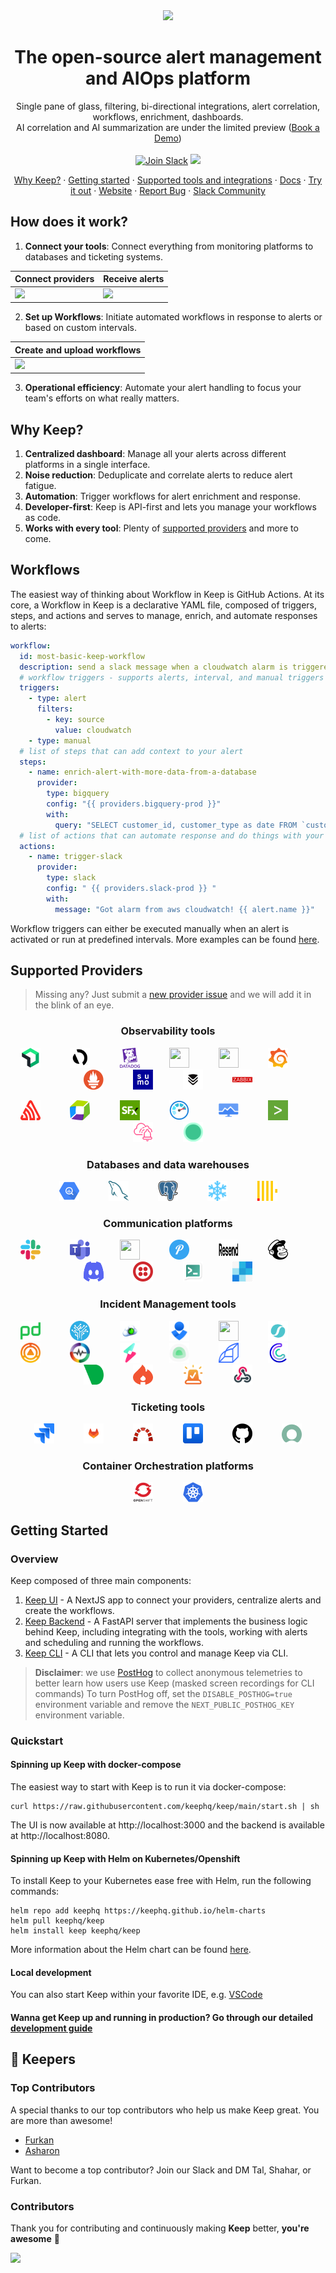 <div align="center">
    <img src="/assets/keep.png?raw=true" width="86">
</div>

<h1 align="center">The open-source alert management and AIOps platform</h1>

<div align="center">Single pane of glass, filtering, bi-directional integrations, alert correlation, workflows, enrichment, dashboards.
</br>AI correlation and AI summarization are under the limited preview (<a href="https://www.keephq.dev/meet-keep">Book a Demo</a>)</div>
</br>

<div align="center">
    <a href="https://slack.keephq.dev">
      <img src="https://img.shields.io/badge/Join-important.svg?color=4A154B&label=Slack&logo=slack&labelColor=334155&logoColor=f5f5f5" alt="Join Slack" /></a>
    <a href="https://codecov.io/gh/keephq/keep" >
        <img src="https://codecov.io/gh/keephq/keep/branch/main/graph/badge.svg?token=2VT6XYMRGS"/>
    </a>
</div>
<p align="center">
    <a href="#why-keep">Why Keep?</a>
    ·
    <a href="#getting-started">Getting started</a>
    ·
    <a href="#supported-providers">Supported tools and integrations</a>
    ·
    <a href="https://docs.keephq.dev">Docs</a>
    ·
    <a href="https://platform.keephq.dev">Try it out</a>
    ·
    <a href="https://keephq.dev">Website</a>
    ·
    <a href="https://github.com/keephq/keep/issues/new?assignees=&labels=bug&template=bug_report.md&title=">Report Bug</a>
    ·
    <a href="https://slack.keephq.dev">Slack Community</a>
</p>


## How does it work?
1. **Connect your tools**: Connect everything from monitoring platforms to databases and ticketing systems.
<div align="center">

| Connect providers | Receive alerts |
|----------|----------|
| <img src="/assets/connect_providers.gif" />    | <img src="/assets/view_alerts.gif" />   |

</div>

2. **Set up Workflows**: Initiate automated workflows in response to alerts or based on custom intervals.

<div align="center">


| Create and upload workflows |
|----------|
| <img src="/assets/upload_workflow.gif" />    |

</div>

3. **Operational efficiency**: Automate your alert handling to focus your team's efforts on what really matters.


## Why Keep?
1. **Centralized dashboard**: Manage all your alerts across different platforms in a single interface.
2. **Noise reduction**: Deduplicate and correlate alerts to reduce alert fatigue.
3. **Automation**: Trigger workflows for alert enrichment and response.
4. **Developer-first**: Keep is API-first and lets you manage your workflows as code.
5. **Works with every tool**: Plenty of [supported providers](#supported-providers) and more to come.


## Workflows
The easiest way of thinking about Workflow in Keep is GitHub Actions. At its core, a Workflow in Keep is a declarative YAML file, composed of triggers, steps, and actions and serves to manage, enrich, and automate responses to alerts:
```yaml
workflow:
  id: most-basic-keep-workflow
  description: send a slack message when a cloudwatch alarm is triggered
  # workflow triggers - supports alerts, interval, and manual triggers
  triggers:
    - type: alert
      filters:
        - key: source
          value: cloudwatch
    - type: manual
  # list of steps that can add context to your alert
  steps:
    - name: enrich-alert-with-more-data-from-a-database
      provider:
        type: bigquery
        config: "{{ providers.bigquery-prod }}"
        with:
          query: "SELECT customer_id, customer_type as date FROM `customers_prod` LIMIT 1"
  # list of actions that can automate response and do things with your alert
  actions:
    - name: trigger-slack
      provider:
        type: slack
        config: " {{ providers.slack-prod }} "
        with:
          message: "Got alarm from aws cloudwatch! {{ alert.name }}"
```
Workflow triggers can either be executed manually when an alert is activated or run at predefined intervals. More examples can be found [here](https://github.com/keephq/keep/tree/main/examples/workflows).

## Supported Providers
> Missing any? Just submit a [new provider issue](https://github.com/keephq/keep/issues/new?assignees=&labels=provider&projects=&template=new_provider_request.md&title=) and we will add it in the blink of an eye.

<h3 align="center">Observability tools</h3>
<p align="center">
    <img width=32 height=32 src="https://github.com/keephq/keep/blob/main/keep-ui/public/icons/newrelic-icon.png?raw=true"/>
    &nbsp;&nbsp;&nbsp;&nbsp;&nbsp;&nbsp;&nbsp;&nbsp;&nbsp;&nbsp;
    <img width=32 height=32 src="https://github.com/keephq/keep/blob/main/keep-ui/public/icons/appdynamics-icon.png?raw=true"/>
    &nbsp;&nbsp;&nbsp;&nbsp;&nbsp;&nbsp;&nbsp;&nbsp;&nbsp;&nbsp;
    <img width=32 height=32 src="https://github.com/keephq/keep/blob/main/keep-ui/public/icons/datadog-icon.png?raw=true"/>
    &nbsp;&nbsp;&nbsp;&nbsp;&nbsp;&nbsp;&nbsp;&nbsp;&nbsp;&nbsp;
    <img width=32 height=32 src="https://github.com/keephq/keep/blob/main/keep-ui/public/icons/cloudwatch-icon.png?raw=true"/>
    &nbsp;&nbsp;&nbsp;&nbsp;&nbsp;&nbsp;&nbsp;&nbsp;&nbsp;&nbsp;
    <img width=32 height=32 src="https://github.com/keephq/keep/blob/main/keep-ui/public/icons/elastic-icon.png?raw=true"/>
    &nbsp;&nbsp;&nbsp;&nbsp;&nbsp;&nbsp;&nbsp;&nbsp;&nbsp;&nbsp;
    <img width=32 height=32 src="https://github.com/keephq/keep/blob/main/keep-ui/public/icons/grafana-icon.png?raw=true"/>
    &nbsp;&nbsp;&nbsp;&nbsp;&nbsp;&nbsp;&nbsp;&nbsp;&nbsp;&nbsp;
    <img width=32 height=32 src="https://github.com/keephq/keep/blob/main/keep-ui/public/icons/prometheus-icon.png?raw=true"/>
    &nbsp;&nbsp;&nbsp;&nbsp;&nbsp;&nbsp;&nbsp;&nbsp;&nbsp;&nbsp;
    <img width=32 height=32 src="https://github.com/keephq/keep/blob/main/keep-ui/public/icons/sumologic-icon.png?raw=true"/>
    &nbsp;&nbsp;&nbsp;&nbsp;&nbsp;&nbsp;&nbsp;&nbsp;&nbsp;&nbsp;
    <img width=32 height=32 src="https://github.com/keephq/keep/blob/main/keep-ui/public/icons/victoriametrics-icon.png?raw=true"/>
    &nbsp;&nbsp;&nbsp;&nbsp;&nbsp;&nbsp;&nbsp;&nbsp;&nbsp;&nbsp;
    <img width=32 height=32 src="https://github.com/keephq/keep/blob/main/keep-ui/public/icons/zabbix-icon.png?raw=true"/>
</p>
<p align="center">
    <img width=32 height=32 src="https://github.com/keephq/keep/blob/main/keep-ui/public/icons/sentry-icon.png?raw=true"/>
    &nbsp;&nbsp;&nbsp;&nbsp;&nbsp;&nbsp;&nbsp;&nbsp;&nbsp;&nbsp;
    <img width=32 height=32 src="https://github.com/keephq/keep/blob/main/keep-ui/public/icons/dynatrace-icon.png?raw=true"/>
    &nbsp;&nbsp;&nbsp;&nbsp;&nbsp;&nbsp;&nbsp;&nbsp;&nbsp;&nbsp;
    <img width=32 height=32 src="https://github.com/keephq/keep/blob/main/keep-ui/public/icons/signalfx-icon.png?raw=true"/>
    &nbsp;&nbsp;&nbsp;&nbsp;&nbsp;&nbsp;&nbsp;&nbsp;&nbsp;&nbsp;
    <img width=32 height=32 src="https://github.com/keephq/keep/blob/main/keep-ui/public/icons/azuremonitoring-icon.png?raw=true"/>
    &nbsp;&nbsp;&nbsp;&nbsp;&nbsp;&nbsp;&nbsp;&nbsp;&nbsp;&nbsp;
    <img width=32 height=32 src="https://github.com/keephq/keep/blob/main/keep-ui/public/icons/gcpmonitoring-icon.png?raw=true"/>
    &nbsp;&nbsp;&nbsp;&nbsp;&nbsp;&nbsp;&nbsp;&nbsp;&nbsp;&nbsp;
    <img width=32 height=32 src="https://github.com/keephq/keep/blob/main/keep-ui/public/icons/splunk-icon.png?raw=true"/>
    &nbsp;&nbsp;&nbsp;&nbsp;&nbsp;&nbsp;&nbsp;&nbsp;&nbsp;&nbsp;
    <img width=32 height=32 src="https://github.com/keephq/keep/blob/main/keep-ui/public/icons/incidentmanager-icon.png"/>
    &nbsp;&nbsp;&nbsp;&nbsp;&nbsp;&nbsp;&nbsp;&nbsp;&nbsp;&nbsp;
    <img width=32 height=32 src="https://github.com/keephq/keep/blob/main/keep-ui/public/icons/coralogix-icon.png?raw=true" />
</p>
<h3 align="center">Databases and data warehouses</h3>
<p align="center">
    <img width=32 height=32 src="https://github.com/keephq/keep/blob/main/keep-ui/public/icons/bigquery-icon.png?raw=true"/>
    &nbsp;&nbsp;&nbsp;&nbsp;&nbsp;&nbsp;&nbsp;&nbsp;&nbsp;&nbsp;
    <img width=32 height=32 src="https://github.com/keephq/keep/blob/main/keep-ui/public/icons/mysql-icon.png?raw=true"/>
    &nbsp;&nbsp;&nbsp;&nbsp;&nbsp;&nbsp;&nbsp;&nbsp;&nbsp;&nbsp;
    <img width=32 height=32 src="https://github.com/keephq/keep/blob/main/keep-ui/public/icons/postgres-icon.png?raw=true"/>
    &nbsp;&nbsp;&nbsp;&nbsp;&nbsp;&nbsp;&nbsp;&nbsp;&nbsp;&nbsp;
    <img width=32 height=32 src="https://github.com/keephq/keep/blob/main/keep-ui/public/icons/snowflake-icon.png?raw=true"/>
    &nbsp;&nbsp;&nbsp;&nbsp;&nbsp;&nbsp;&nbsp;&nbsp;&nbsp;&nbsp;
    <img width=32 height=32 src="https://github.com/keephq/keep/blob/main/keep-ui/public/icons/clickhouse-icon.png?raw=true"/>
</p>
<h3 align="center">Communication platforms</h2>
<p align="center">
    <img width=32 height=32 src="https://github.com/keephq/keep/blob/main/keep-ui/public/icons/slack-icon.png?raw=true"/>
    &nbsp;&nbsp;&nbsp;&nbsp;&nbsp;&nbsp;&nbsp;&nbsp;&nbsp;&nbsp;
    <img width=32 height=32 src="https://github.com/keephq/keep/blob/main/keep-ui/public/icons/teams-icon.png?raw=true"/>
    &nbsp;&nbsp;&nbsp;&nbsp;&nbsp;&nbsp;&nbsp;&nbsp;&nbsp;&nbsp;
    <img width=32 height=32 src="https://github.com/keephq/keep/blob/main/keep-ui/public/icons/telegram-icon.png?raw=true"/>
    &nbsp;&nbsp;&nbsp;&nbsp;&nbsp;&nbsp;&nbsp;&nbsp;&nbsp;&nbsp;
    <img width=32 height=32 src="https://github.com/keephq/keep/blob/main/keep-ui/public/icons/pushover-icon.png?raw=true"/>
    &nbsp;&nbsp;&nbsp;&nbsp;&nbsp;&nbsp;&nbsp;&nbsp;&nbsp;&nbsp;
    <img width=32 height=32 src="https://github.com/keephq/keep/blob/main/keep-ui/public/icons/resend-icon.png?raw=true"/>
    &nbsp;&nbsp;&nbsp;&nbsp;&nbsp;&nbsp;&nbsp;&nbsp;&nbsp;&nbsp;
    <img width=32 height=32 src="https://github.com/keephq/keep/blob/main/keep-ui/public/icons/mailchimp-icon.png?raw=true"/>
    &nbsp;&nbsp;&nbsp;&nbsp;&nbsp;&nbsp;&nbsp;&nbsp;&nbsp;&nbsp;
    <img width=32 height=32 src="https://github.com/keephq/keep/blob/main/keep-ui/public/icons/discord-icon.png?raw=true"/>
    &nbsp;&nbsp;&nbsp;&nbsp;&nbsp;&nbsp;&nbsp;&nbsp;&nbsp;&nbsp;
    <img width=32 height=32 src="https://github.com/keephq/keep/blob/main/keep-ui/public/icons/twilio-icon.png?raw=true"/>
    &nbsp;&nbsp;&nbsp;&nbsp;&nbsp;&nbsp;&nbsp;&nbsp;&nbsp;&nbsp;
    <img width=32 height=32 src="https://github.com/keephq/keep/blob/main/keep-ui/public/icons/ntfy-icon.png?raw=true"/>
    &nbsp;&nbsp;&nbsp;&nbsp;&nbsp;&nbsp;&nbsp;&nbsp;&nbsp;&nbsp;
    <img width=32 height=32 src="https://github.com/keephq/keep/blob/main/keep-ui/public/icons/sendgrid-icon.png?raw=true"/>
</p>
<h3 align="center">Incident Management tools</h2>
<p align="center">
    <img width=32 height=32 src="https://github.com/keephq/keep/blob/main/keep-ui/public/icons/pagerduty-icon.png?raw=true"/>
    &nbsp;&nbsp;&nbsp;&nbsp;&nbsp;&nbsp;&nbsp;&nbsp;&nbsp;&nbsp;
    <img width=32 height=32 src="https://github.com/keephq/keep/blob/main/keep-ui/public/icons/pagertree-icon.png?raw=true"/>
    &nbsp;&nbsp;&nbsp;&nbsp;&nbsp;&nbsp;&nbsp;&nbsp;&nbsp;&nbsp;
    <img width=32 height=32 src="https://github.com/keephq/keep/blob/main/keep-ui/public/icons/site24x7-icon.png?raw=true"/>
    &nbsp;&nbsp;&nbsp;&nbsp;&nbsp;&nbsp;&nbsp;&nbsp;&nbsp;&nbsp;
    <img width=32 height=32 src="https://github.com/keephq/keep/blob/main/keep-ui/public/icons/opsgenie-icon.png?raw=true"/>
    &nbsp;&nbsp;&nbsp;&nbsp;&nbsp;&nbsp;&nbsp;&nbsp;&nbsp;&nbsp;
    <img width=32 height=32 src="https://github.com/keephq/keep/blob/main/keep-ui/public/icons/zenduty-icon.png?raw=true"/>
    &nbsp;&nbsp;&nbsp;&nbsp;&nbsp;&nbsp;&nbsp;&nbsp;&nbsp;&nbsp;
    <img width=32 height=32 src="https://github.com/keephq/keep/blob/main/keep-ui/public/icons/squadcast-icon.png?raw=true"/>
    &nbsp;&nbsp;&nbsp;&nbsp;&nbsp;&nbsp;&nbsp;&nbsp;&nbsp;&nbsp;
    <img width=32 height=32 src="https://github.com/keephq/keep/blob/main/keep-ui/public/icons/grafana_oncall-icon.png?raw=true"/>
    &nbsp;&nbsp;&nbsp;&nbsp;&nbsp;&nbsp;&nbsp;&nbsp;&nbsp;&nbsp;
    <img width=32 height=32 src="https://github.com/keephq/keep/blob/main/keep-ui/public/icons/openobserve-icon.png?raw=true"/>
    &nbsp;&nbsp;&nbsp;&nbsp;&nbsp;&nbsp;&nbsp;&nbsp;&nbsp;&nbsp;
    <img width=32 height=32 src="https://github.com/keephq/keep/blob/main/keep-ui/public/icons/statuscake-icon.png?raw=true"/>
    &nbsp;&nbsp;&nbsp;&nbsp;&nbsp;&nbsp;&nbsp;&nbsp;&nbsp;&nbsp;
    <img width=32 height=32 src="https://github.com/keephq/keep/blob/main/keep-ui/public/icons/uptimekuma-icon.png?raw=true"/>
    &nbsp;&nbsp;&nbsp;&nbsp;&nbsp;&nbsp;&nbsp;&nbsp;&nbsp;&nbsp;
    <img width=32 height=32 src="https://github.com/keephq/keep/blob/main/keep-ui/public/icons/rollbar-icon.png?raw=true"/>
    &nbsp;&nbsp;&nbsp;&nbsp;&nbsp;&nbsp;&nbsp;&nbsp;&nbsp;&nbsp;
    <img width=32 height=32 src="https://github.com/keephq/keep/blob/main/keep-ui/public/icons/centreon-icon.png?raw=true"/>
    &nbsp;&nbsp;&nbsp;&nbsp;&nbsp;&nbsp;&nbsp;&nbsp;&nbsp;&nbsp;
    <img width=32 height=32 src="https://github.com/keephq/keep/blob/main/keep-ui/public/icons/netdata-icon.png?raw=true"/>
    &nbsp;&nbsp;&nbsp;&nbsp;&nbsp;&nbsp;&nbsp;&nbsp;&nbsp;&nbsp;
    <img width=32 height=32 src="https://github.com/keephq/keep/blob/main/keep-ui/public/icons/incidentio-icon.png?raw=true"/>
    &nbsp;&nbsp;&nbsp;&nbsp;&nbsp;&nbsp;&nbsp;&nbsp;&nbsp;&nbsp;
    <img width=32 height=32 src="https://github.com/keephq/keep/blob/main/keep-ui/public/icons/grafana_incident-icon.png?raw=true"/>
    &nbsp;&nbsp;&nbsp;&nbsp;&nbsp;&nbsp;&nbsp;&nbsp;&nbsp;&nbsp;
    <img width=32 height=32 src="https://github.com/keephq/keep/blob/main/keep-ui/public/icons/webhook-icon.png?raw=true"/>
</p>
<h3 align="center">Ticketing tools</h2>
<p align="center">
    <img width=32 height=32 src="https://github.com/keephq/keep/blob/main/keep-ui/public/icons/jira-icon.png?raw=true"/>
    &nbsp;&nbsp;&nbsp;&nbsp;&nbsp;&nbsp;&nbsp;&nbsp;&nbsp;&nbsp;
    <img width=32 height=32 src="https://github.com/keephq/keep/blob/main/keep-ui/public/icons/gitlab-icon.png?raw=true"/>
    &nbsp;&nbsp;&nbsp;&nbsp;&nbsp;&nbsp;&nbsp;&nbsp;&nbsp;&nbsp;
    <img width=32 height=32 src="https://github.com/keephq/keep/blob/main/keep-ui/public/icons/redmine-icon.png?raw=true"/>
    &nbsp;&nbsp;&nbsp;&nbsp;&nbsp;&nbsp;&nbsp;&nbsp;&nbsp;&nbsp;
    <img width=32 height=32 src="https://github.com/keephq/keep/blob/main/keep-ui/public/icons/trello-icon.png?raw=true"/>
    &nbsp;&nbsp;&nbsp;&nbsp;&nbsp;&nbsp;&nbsp;&nbsp;&nbsp;&nbsp;
    <img width=32 height=32 src="https://github.com/keephq/keep/blob/main/keep-ui/public/icons/github-icon.png?raw=true"/>
    &nbsp;&nbsp;&nbsp;&nbsp;&nbsp;&nbsp;&nbsp;&nbsp;&nbsp;&nbsp;
    <img width=32 height=32 src="https://github.com/keephq/keep/blob/main/keep-ui/public/icons/servicenow-icon.png?raw=true"/>
</p>
<h3 align="center">Container Orchestration platforms</h2>
<p align="center">
    <img width=32 height=32 src="https://github.com/keephq/keep/blob/main/keep-ui/public/icons/openshift-icon.png?raw=true"/>
    &nbsp;&nbsp;&nbsp;&nbsp;&nbsp;&nbsp;&nbsp;&nbsp;&nbsp;&nbsp;
    <img width=32 height=32 src="https://github.com/keephq/keep/blob/main/keep-ui/public/icons/kubernetes-icon.png?raw=true"/>
</p>

## Getting Started
### Overview
Keep composed of three main components:
1. [Keep UI](https://github.com/keephq/keep/tree/main/keep-ui) - A NextJS app to connect your providers, centralize alerts and create the workflows.
2. [Keep Backend](https://github.com/keephq/keep/tree/main/keep) - A FastAPI server that implements the business logic behind Keep, including integrating with the tools, working with alerts and scheduling and running the workflows.
3. [Keep CLI](https://github.com/keephq/keep/blob/main/keep/cli/cli.py) - A CLI that lets you control and manage Keep via CLI.

>**Disclaimer**: we use [PostHog](https://posthog.com/faq) to collect anonymous telemetries to better learn how users use Keep (masked screen recordings for CLI commands)
To turn PostHog off, set the `DISABLE_POSTHOG=true` environment variable and remove the `NEXT_PUBLIC_POSTHOG_KEY` environment variable.

### Quickstart
#### Spinning up Keep with docker-compose
The easiest way to start with Keep is to run it via docker-compose:
```shell
curl https://raw.githubusercontent.com/keephq/keep/main/start.sh | sh
```
The UI is now available at http://localhost:3000 and the backend is available at http://localhost:8080.

#### Spinning up Keep with Helm on Kubernetes/Openshift
To install Keep to your Kubernetes ease free with Helm, run the following commands:

```shell
helm repo add keephq https://keephq.github.io/helm-charts
helm pull keephq/keep
helm install keep keephq/keep
```

More information about the Helm chart can be found [here](https://github.com/keephq/helm-charts).

#### Local development
You can also start Keep within your favorite IDE, e.g. [VSCode](https://docs.keephq.dev/development/getting-started#vscode)

#### Wanna get Keep up and running in production? Go through our detailed [development guide](https://docs.keephq.dev/development)

## 🫵 Keepers

### Top Contributors
A special thanks to our top contributors who help us make Keep great. You are more than awesome!

- [Furkan](https://github.com/pehlicd)
- [Asharon](https://github.com/asharonbaltazar)

Want to become a top contributor? Join our Slack and DM Tal, Shahar, or Furkan.

### Contributors
Thank you for contributing and continuously making <b>Keep</b> better, <b>you're awesome</b> 🫶

<a href="https://github.com/keephq/keep/graphs/contributors">
  <img src="https://contrib.rocks/image?repo=keephq/keep" />
</a>
